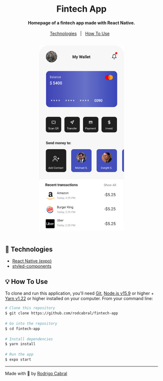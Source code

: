 <h1 align="center">
    Fintech App
</h1>

<h4 align="center">
  Homepage of a fintech app made with React Native.
</h4>
<p align="center">
  <a href="#rocket-technologies">Technologies</a>&nbsp;&nbsp;&nbsp;|&nbsp;&nbsp;
  <a href="#bulb-how-to-use">How To Use</a>&nbsp;&nbsp;&nbsp;
</p>
<br/>
<div align="center">
  <img alt="Shot" src="./home.png" width="280px">
</div>
</br>

## :rocket: Technologies

-  [React Native (expo)](https://expo.io)
-  [styled-components](https://www.styled-components.com/)

## :bulb: How To Use

To clone and run this application, you'll need [Git](https://git-scm.com), [Node.js v15.9][nodejs] or higher + [Yarn v1.22][yarn] or higher installed on your computer. From your command line:

```bash
# Clone this repository
$ git clone https://github.com/rodcabral/fintech-app

# Go into the repository
$ cd fintech-app

# Install dependencies
$ yarn install

# Run the app
$ expo start
```
---

Made with 💖 by [Rodrigo Cabral](https://www.linkedin.com/in/rodcabral/)

[nodejs]: https://nodejs.org/
[yarn]: https://yarnpkg.com/
